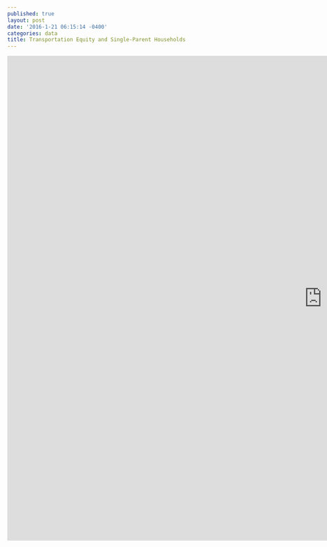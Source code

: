 ```yaml
---
published: true
layout: post
date: '2016-1-21 06:15:14 -0400'
categories: data
title: Transportation Equity and Single-Parent Households
---
```

<iframe src="https://docs.google.com/a/columbia.edu/presentation/d/1HGgP9L1gj_DvAnha__Ot2nfegMcRx80IX3g4bfhlejE/embed?start=false&loop=false&delayms=3000" frameborder="0" width="1440" height="1109" allowfullscreen="true" mozallowfullscreen="true" webkitallowfullscreen="true"></iframe>